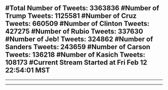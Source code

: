 #Total Number of Tweets: 3363836 
#Number of Trump Tweets: 1125581
#Number of Cruz Tweets: 660509
#Number of Clinton Tweets: 427275
#Number of Rubio Tweets: 337630
#Number of Jeb! Tweets: 324862
#Number of Sanders Tweets: 243659
#Number of Carson Tweets: 136218
#Number of Kasich Tweets: 108173
#Current Stream Started at Fri Feb 12 22:54:01 MST
---
---
---
